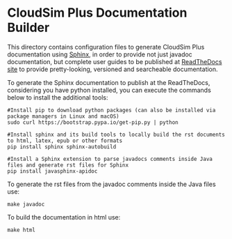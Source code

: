 # CloudSim Plus Documentation Builder

This directory contains configuration files to generate CloudSim Plus documentation using [Sphinx](http://sphinx-doc.org),
in order to provide not just javadoc documentation, but complete user guides to be published at [ReadTheDocs site](http://cloudsimplus.readthedocs.io)
to provide pretty-looking, versioned and searcheable documentation.

To generate the Sphinx documentation to publish at the ReadTheDocs, considering you have python installed, you can execute the commands below to install the additional tools:

```shell
#Install pip to download python packages (can also be installed via package managers in Linux and macOS)
sudo curl https://bootstrap.pypa.io/get-pip.py | python

#Install sphinx and its build tools to locally build the rst documents to html, latex, epub or other formats
pip install sphinx sphinx-autobuild 

#Install a Sphinx extension to parse javadocs comments inside Java files and generate rst files for Sphinx
pip install javasphinx-apidoc
```

To generate the rst files from the javadoc comments inside the Java files use:

```shell
make javadoc
```

To build the documentation in html use:
```shell
make html
```
